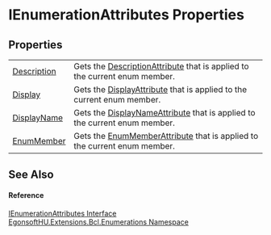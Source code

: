# IEnumerationAttributes Properties




## Properties
<table>
<tr>
<td><a href="P_EgonsoftHU_Extensions_Bcl_Enumerations_IEnumerationAttributes_Description.md">Description</a></td>
<td>Gets the <a href="https://learn.microsoft.com/dotnet/api/system.componentmodel.descriptionattribute" target="_blank" rel="noopener noreferrer">DescriptionAttribute</a> that is applied to the current enum member.</td></tr>
<tr>
<td><a href="P_EgonsoftHU_Extensions_Bcl_Enumerations_IEnumerationAttributes_Display.md">Display</a></td>
<td>Gets the <a href="https://learn.microsoft.com/dotnet/api/system.componentmodel.dataannotations.displayattribute" target="_blank" rel="noopener noreferrer">DisplayAttribute</a> that is applied to the current enum member.</td></tr>
<tr>
<td><a href="P_EgonsoftHU_Extensions_Bcl_Enumerations_IEnumerationAttributes_DisplayName.md">DisplayName</a></td>
<td>Gets the <a href="https://learn.microsoft.com/dotnet/api/system.componentmodel.displaynameattribute" target="_blank" rel="noopener noreferrer">DisplayNameAttribute</a> that is applied to the current enum member.</td></tr>
<tr>
<td><a href="P_EgonsoftHU_Extensions_Bcl_Enumerations_IEnumerationAttributes_EnumMember.md">EnumMember</a></td>
<td>Gets the <a href="https://learn.microsoft.com/dotnet/api/system.runtime.serialization.enummemberattribute" target="_blank" rel="noopener noreferrer">EnumMemberAttribute</a> that is applied to the current enum member.</td></tr>
</table>

## See Also


#### Reference
<a href="T_EgonsoftHU_Extensions_Bcl_Enumerations_IEnumerationAttributes.md">IEnumerationAttributes Interface</a>  
<a href="N_EgonsoftHU_Extensions_Bcl_Enumerations.md">EgonsoftHU.Extensions.Bcl.Enumerations Namespace</a>  
